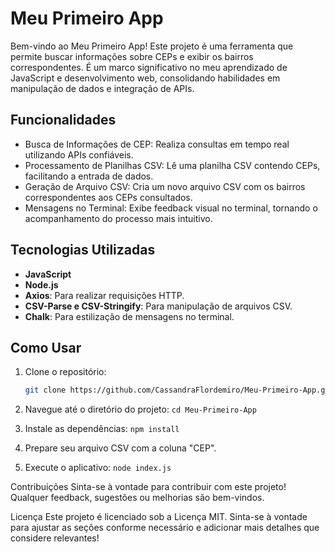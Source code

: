 # Meu Primeiro App

Bem-vindo ao Meu Primeiro App! Este projeto é uma ferramenta que permite buscar informações sobre CEPs e exibir os bairros correspondentes. É um marco significativo no meu aprendizado de JavaScript e desenvolvimento web, consolidando habilidades em manipulação de dados e integração de APIs.

## Funcionalidades

- Busca de Informações de CEP: Realiza consultas em tempo real utilizando APIs confiáveis.
- Processamento de Planilhas CSV: Lê uma planilha CSV contendo CEPs, facilitando a entrada de dados.
- Geração de Arquivo CSV: Cria um novo arquivo CSV com os bairros correspondentes aos CEPs consultados.
- Mensagens no Terminal: Exibe feedback visual no terminal, tornando o acompanhamento do processo mais intuitivo.

## Tecnologias Utilizadas

- **JavaScript**
- **Node.js**
- **Axios**: Para realizar requisições HTTP.
- **CSV-Parse e CSV-Stringify**: Para manipulação de arquivos CSV.
- **Chalk**: Para estilização de mensagens no terminal.

## Como Usar

1. Clone o repositório:
   ```bash
   git clone https://github.com/CassandraFlordemiro/Meu-Primeiro-App.git

2. Navegue até o diretório do projeto:
   `cd Meu-Primeiro-App`

3. Instale as dependências:
   `npm install`

4. Prepare seu arquivo CSV com a coluna "CEP".

5. Execute o aplicativo:
   `node index.js`

Contribuições
Sinta-se à vontade para contribuir com este projeto! Qualquer feedback, sugestões ou melhorias são bem-vindos.

Licença
Este projeto é licenciado sob a Licença MIT. Sinta-se à vontade para ajustar as seções conforme necessário e adicionar mais detalhes que considere relevantes!
